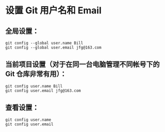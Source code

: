 # 设置 Git 用户名和 Email

## 全局设置：

```
git config --global user.name Bill
git config --global user.email jfg@163.com
```

## 当前项目设置（对于在同一台电脑管理不同帐号下的 Git 仓库非常有用）：

```
git config user.name Bill
git config user.email jfg@163.com
```

## 查看设置：

```
git config user.name
git config user.email
```
